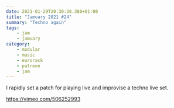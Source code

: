 ```yaml
---
date: 2021-01-29T20:30:28.380+01:00
title: "Jamuary 2021 #24"
summary: "Techno again"
tags:
    - jam
    - jamuary
category:
    - modular
    - music
    - eurorack
    - patreon
    - jam
---
```

I rapidly set a patch for playing live and improvise a techno live set.

https://vimeo.com/506252993
